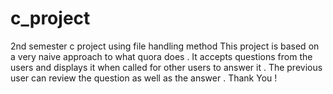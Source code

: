 # c_project
2nd semester c project using file handling method
This project is based on a very naive approach to what quora does .
It accepts questions from the users and displays it when called for other users to answer it .
The previous user can review the question as well as the answer .
Thank You !
